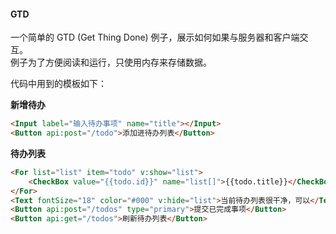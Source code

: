 #### GTD

一个简单的 GTD (Get Thing Done) 例子，展示如何如果与服务器和客户端交互。   
例子为了方便阅读和运行，只使用内存来存储数据。

代码中用到的模板如下：

**新增待办**

```html
<Input label="输入待办事项" name="title"></Input>
<Button api:post="/todo">添加进待办列表</Button>
```

**待办列表**

```html
<For list="list" item="todo" v:show="list">
    <CheckBox value="{{todo.id}}" name="list[]">{{todo.title}}</CheckBox>
</For>
<Text fontSize="18" color="#000" v:hide="list">当前待办列表很干净，可以</Text>
<Button api:post="/todos" type="primary">提交已完成事项</Button>
<Button api:get="/todos">刷新待办列表</Button>
```
